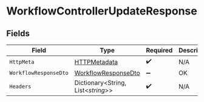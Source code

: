 # WorkflowControllerUpdateResponse


## Fields

| Field                                                                 | Type                                                                  | Required                                                              | Description                                                           |
| --------------------------------------------------------------------- | --------------------------------------------------------------------- | --------------------------------------------------------------------- | --------------------------------------------------------------------- |
| `HttpMeta`                                                            | [HTTPMetadata](../../Models/Components/HTTPMetadata.md)               | :heavy_check_mark:                                                    | N/A                                                                   |
| `WorkflowResponseDto`                                                 | [WorkflowResponseDto](../../Models/Components/WorkflowResponseDto.md) | :heavy_minus_sign:                                                    | OK                                                                    |
| `Headers`                                                             | Dictionary<String, List<*string*>>                                    | :heavy_check_mark:                                                    | N/A                                                                   |
